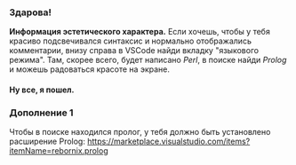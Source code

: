 ### Здарова!
**Информация эстетического характера.**
Если хочешь, чтобы у тебя красиво подсвечивался синтаксис и нормально отображались комментарии, внизу справа в VSCode найди вкладку "языкового режима". Там, скорее всего, будет написано *Perl*, в поиске найди *Prolog* и можешь радоваться красоте на экране.
#### Ну все, я пошел.
### Дополнение 1
Чтобы в поиске находился пролог, у тебя должно быть установлено расширение Prolog: https://marketplace.visualstudio.com/items?itemName=rebornix.prolog